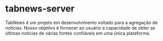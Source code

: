 # tabnews-server
TabNews é um projeto em desenvolvimento voltado para a agregação de notícias. Nosso objetivo é fornecer ao usuário a capacidade de obter as últimas notícias de várias fontes confiáveis em uma única plataforma.

